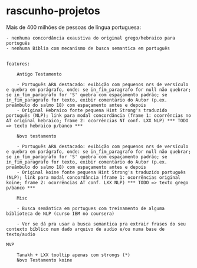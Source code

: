 # rascunho-projetos

Mais de 400 milhões de pessoas de língua portuguesa:

	- nenhuma concordância exaustiva do original grego/hebraico para português
	- nenhuma Bíblia com mecanismo de busca semantica em português


	features:

		Antigo Testamento

		- Português ARA destacado: exibição com pequenos nrs de versículo e quebra em parágrafo, onde: se in_fim_paragrafo for null não quebrar; se in_fim_paragrafo for 'S' quebra com espaçamento padrão; se in_fim_paragrafo for texto, exibir comentário do Autor (p.ex. preâmbulo do salmo 18) com espaçamento antes e depois
		- Original Hebraico fonte pequena Hint Strong's traduzido português (NLP); link para modal concordância (frame 1: ocorrências no AT original hebraico; frame 2: ocorrências NT conf. LXX NLP) *** TODO => texto hebraico p/banco ***

		Novo testamento

		- Português ARA destacado: exibição com pequenos nrs de versículo e quebra em parágrafo, onde: se in_fim_paragrafo for null não quebrar; se in_fim_paragrafo for 'S' quebra com espaçamento padrão; se in_fim_paragrafo for texto, exibir comentário do Autor (p.ex. preâmbulo do salmo 18) com espaçamento antes e depois
		- Original koine fonte pequena Hint Strong's traduzido português (NLP); link para modal concordância (frame 1: ocorrências original koine; frame 2: ocorrências AT conf. LXX NLP) *** TODO => texto grego p/banco *** 

		Misc

		- Busca semântica em portugues com treinamento de alguma biblioteca de NLP (curso IBM no coursera)

		- Ver se dá pra usar a busca semantica pra extrair frases do seu contexto bíblico num dado arquivo de audio e/ou numa base de texto/audio

	MVP

		Tanakh + LXX tooltip apenas com strongs (*)
		Novo Testamento koine
